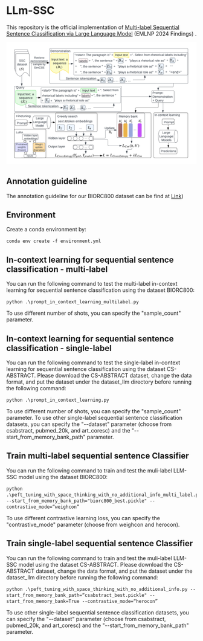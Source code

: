 # LLm-SSC
This repository is the official implementation of [Multi-label Sequential Sentence Classification via Large Language Model](...) (EMLNP 2024 Findings) .

![Alt text](overview_llm-ssc.png) 

## Annotation guideline 

The annotation guideline for our BIORC800 dataset can be find at [Link](https://docs.google.com/document/d/1hTlVTP0_3IW3ezXuCJtkz_j_Bv1rdMt2/edit?usp=sharing&ouid=112516947906182816396&rtpof=true&sd=true))
## Environment

Create a conda environment by: 
```
conda env create -f environment.yml
```
## In-context learning for sequential sentence classification - multi-label

You can run the following command to test the multi-label in-context learning for sequential sentence classification using the dataset BIORC800: 

```
python .\prompt_in_context_learning_multilabel.py
```
To use different number of shots, you can specify the "sample_count" parameter. 

## In-context learning for sequential sentence classification - single-label

You can run the following command to test the single-label in-context learning for sequential sentence classification using the dataset CS-ABSTRACT. Please download the CS-ABSTRACT dataset, change the data format, and put the dataset under the dataset_llm directory before running the following command: 

```
python .\prompt_in_context_learning.py
```
To use different number of shots, you can specify the "sample_count" parameter. To use other single-label sequential sentence classification datasets, you can specify the "--dataset" parameter (choose from csabstract, pubmed_20k, and art_coresc) and the "--start_from_memory_bank_path" parameter. 


## Train multi-label sequential sentence Classifier

You can run the following command to train and test the muli-label LLM-SSC model using the dataset BIORC800: 

```
python .\peft_tuning_with_space_thinking_with_no_additional_info_multi_label.py --start_from_memory_bank_path="biorc800_best.pickle" --contrastive_mode=“weighcon”
```

To use different contrastive learning loss, you can specify the "contrastive_mode" parameter (choose from weighcon and herocon).

## Train single-label sequential sentence Classifier

You can run the following command to train and test the muli-label LLM-SSC model using the dataset CS-ABSTRACT. Please download the CS-ABSTRACT dataset, change the data format, and put the dataset under the dataset_llm directory before running the following command: 

```
python .\peft_tuning_with_space_thinking_with_no_additional_info.py --start_from_memory_bank_path=“csabstract_best.pickle" --start_from_memory_bank=True --contrastive_mode=“herocon” 
```

To use other single-label sequential sentence classification datasets, you can specify the "--dataset" parameter (choose from csabstract, pubmed_20k, and art_coresc) and the "--start_from_memory_bank_path" parameter. 
